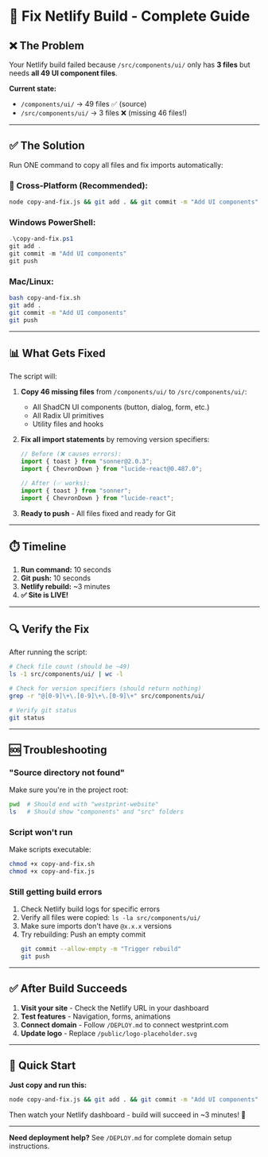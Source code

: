 # 🔧 Fix Netlify Build - Complete Guide

## ❌ The Problem

Your Netlify build failed because `/src/components/ui/` only has **3 files** but needs **all 49 UI component files**.

**Current state:**
- `/components/ui/` → 49 files ✅ (source)
- `/src/components/ui/` → 3 files ❌ (missing 46 files!)

---

## ✅ The Solution

Run ONE command to copy all files and fix imports automatically:

### 🎯 Cross-Platform (Recommended):
```bash
node copy-and-fix.js && git add . && git commit -m "Add UI components" && git push
```

### Windows PowerShell:
```powershell
.\copy-and-fix.ps1
git add .
git commit -m "Add UI components"
git push
```

### Mac/Linux:
```bash
bash copy-and-fix.sh
git add .
git commit -m "Add UI components"
git push
```

---

## 📊 What Gets Fixed

The script will:

1. **Copy 46 missing files** from `/components/ui/` to `/src/components/ui/`:
   - All ShadCN UI components (button, dialog, form, etc.)
   - All Radix UI primitives
   - Utility files and hooks

2. **Fix all import statements** by removing version specifiers:
   ```typescript
   // Before (❌ causes errors):
   import { toast } from "sonner@2.0.3";
   import { ChevronDown } from "lucide-react@0.487.0";
   
   // After (✅ works):
   import { toast } from "sonner";
   import { ChevronDown } from "lucide-react";
   ```

3. **Ready to push** - All files fixed and ready for Git

---

## ⏱️ Timeline

1. **Run command:** 10 seconds
2. **Git push:** 10 seconds  
3. **Netlify rebuild:** ~3 minutes
4. **✅ Site is LIVE!**

---

## 🔍 Verify the Fix

After running the script:

```bash
# Check file count (should be ~49)
ls -1 src/components/ui/ | wc -l

# Check for version specifiers (should return nothing)
grep -r "@[0-9]\+\.[0-9]\+\.[0-9]\+" src/components/ui/

# Verify git status
git status
```

---

## 🆘 Troubleshooting

### "Source directory not found"
Make sure you're in the project root:
```bash
pwd  # Should end with "westprint-website"
ls   # Should show "components" and "src" folders
```

### Script won't run
Make scripts executable:
```bash
chmod +x copy-and-fix.sh
chmod +x copy-and-fix.js
```

### Still getting build errors
1. Check Netlify build logs for specific errors
2. Verify all files were copied: `ls -la src/components/ui/`
3. Make sure imports don't have `@x.x.x` versions
4. Try rebuilding: Push an empty commit
   ```bash
   git commit --allow-empty -m "Trigger rebuild"
   git push
   ```

---

## ✅ After Build Succeeds

1. **Visit your site** - Check the Netlify URL in your dashboard
2. **Test features** - Navigation, forms, animations
3. **Connect domain** - Follow `/DEPLOY.md` to connect westprint.com
4. **Update logo** - Replace `/public/logo-placeholder.svg`

---

## 🚀 Quick Start

**Just copy and run this:**

```bash
node copy-and-fix.js && git add . && git commit -m "Add UI components" && git push
```

Then watch your Netlify dashboard - build will succeed in ~3 minutes! 🎉

---

**Need deployment help?** See `/DEPLOY.md` for complete domain setup instructions.
